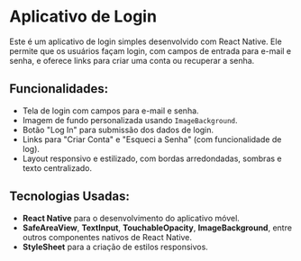# Aplicativo de Login 

Este é um aplicativo de login simples desenvolvido com React Native. Ele permite que os usuários façam login, com campos de entrada para e-mail e senha, e oferece links para criar uma conta ou recuperar a senha.

## Funcionalidades:
- Tela de login com campos para e-mail e senha.
- Imagem de fundo personalizada usando `ImageBackground`.
- Botão "Log In" para submissão dos dados de login.
- Links para "Criar Conta" e "Esqueci a Senha" (com funcionalidade de log).
- Layout responsivo e estilizado, com bordas arredondadas, sombras e texto centralizado.

## Tecnologias Usadas:
- **React Native** para o desenvolvimento do aplicativo móvel.
- **SafeAreaView**, **TextInput**, **TouchableOpacity**, **ImageBackground**, entre outros componentes nativos de React Native.
- **StyleSheet** para a criação de estilos responsivos.
